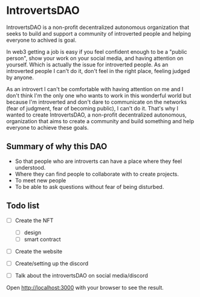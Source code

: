 
# IntrovertsDAO
IntrovertsDAO is a non-profit decentralized autonomous organization that seeks to build and support a community of introverted people and helping everyone to achived is goal.

In web3 getting a job is easy if you feel confident enough to be a "public person", show your work on your social media, and having attention on yourself. Which is actually the issue for introverted people. As an introverted people I can't do it, don't feel in the right place, feeling judged by anyone.

As an introvert I can't be comfortable with having attention on me and I don't think I'm the only one who wants to work in this wonderful world but because I'm introverted and don't dare to communicate on the networks (fear of judgment, fear of becoming public), I can't do it. That's why I wanted to create IntrovertsDAO, a non-profit decentralized autonomous, organization that aims to create a community and build something and help everyone to achieve these goals.

## Summary of why this DAO
- So that people who are introverts can have a place where they feel understood.
- Where they can find people to collaborate with to create projects.
- To meet new people
- To be able to ask questions without fear of being disturbed.

## Todo list
- [ ] Create the NFT
   - [ ] design
   - [ ] smart contract
- [ ] Create the website 
- [ ] Create/setting up the discord
- [ ] Talk about the introvertsDAO on social media/discord




Open [http://localhost:3000](http://localhost:3000) with your browser to see the result.


